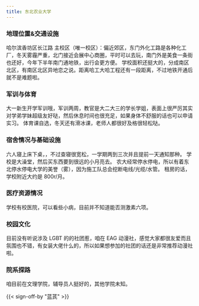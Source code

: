 ```yaml
---
title: 东北农业大学
---
```


### 地理位置&交通设施

哈尔滨香坊区长江路
主校区（唯一校区）：偏近郊区，东门外化工路是各种化工厂，冬天雾霾严重，北门接近会展中心商圈，平时可以去玩，南门外是美食一条街也还好，今年下半年南门通地铁，出行会更方便。
学校面积还挺大的，分成南区北区，有南区北区异地恋之说。距离哈工大哈工程还有一段距离，不过地铁开通后就不是难题啦。

### 军训与体育

大一新生开学军训哦，军训两周，教官是大二大三的学长学姐，表面上很严厉其实对学弟学妹超级友好哒，然后休息时间也很充足，如果身体不舒服的话也可以申请实习。
体育课自选，冬天还有滑冰课，老师人都很好及格很轻松哒。

### 宿舍情况与基础设施

六人寝上床下桌，，不过查寝很宽松，一学期两到三次并且提前一天通知那种。
学校是大澡堂，然后买东西要到很远的小月亮去。
农大经常停水停电，所以有着东北停水停电大学的美誉（雾），因为施工队总会挖断电线/光缆/水管。
租房的话，学校附近大约是 800r/月。

### 医疗资源情况

学校有校医院，可以看些小病，目前并不知道能否测激素六项。

### 校园文化

目前没有听说涉及 LGBT 的的社团惹，咱在 EAG 动漫社，感觉大家都很友爱而且氛围也不错，有女装大佬什么的，所以如果想参加的社团的话还是非常推荐动漫社啦。

### 院系探路

咱目前在文理学院，辅导员人挺好的，其他学院未知。

{{< sign-off-by "蓝芪" >}}

